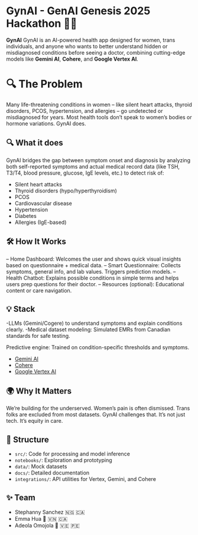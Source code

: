 # GynAI - GenAI Genesis 2025 Hackathon 🚀💡
**GynAI** GynAI is an AI-powered health app designed for women, trans individuals, and anyone who wants to better understand hidden or misdiagnosed conditions before seeing a doctor, combining cutting-edge models like **Gemini AI**, **Cohere**, and **Google Vertex AI**.

# 🔍 The Problem
Many life-threatening conditions in women – like silent heart attacks, thyroid disorders, PCOS, hypertension, and allergies – go undetected or misdiagnosed for years. Most health tools don’t speak to women’s bodies or hormone variations. GynAI does.

## 🔍 What it does
GynAI bridges the gap between symptom onset and diagnosis by analyzing both self-reported symptoms and actual medical record data (like TSH, T3/T4, blood pressure, glucose, IgE levels, etc.) to detect risk of:
- Silent heart attacks
- Thyroid disorders (hypo/hyperthyroidism)
- PCOS
- Cardiovascular disease
- Hypertension
- Diabetes
- Allergies (IgE-based)

## 🛠️ How It Works
– Home Dashboard: Welcomes the user and shows quick visual insights based on questionnaire + medical data.
– Smart Questionnaire: Collects symptoms, general info, and lab values. Triggers prediction models.
– Health Chatbot: Explains possible conditions in simple terms and helps users prep questions for their doctor.
– Resources (optional): Educational content or care navigation.

## 💡 Stack

-LLMs (Gemini/Cogere) to understand symptoms and explain conditions clearly.
-Medical dataset modeling: Simulated EMRs from Canadian standards for safe testing.

Predictive engine: Trained on condition-specific thresholds and symptoms.
- [Gemini AI](https://deepmind.com/)
- [Cohere](https://cohere.com/)
- [Google Vertex AI](https://cloud.google.com/vertex-ai)

## 🌍 Why It Matters
  We’re building for the underserved. Women’s pain is often dismissed. Trans folks are excluded from most datasets. GynAI challenges that. It’s not just tech. It’s equity in care.

## 📂 Structure
- `src/`: Code for processing and model inference
- `notebooks/`: Exploration and prototyping
- `data/`: Mock datasets
- `docs/`: Detailed documentation
- `integrations/`: API utilities for Vertex, Gemini, and Cohere

## ✨ Team
- Stephanny Sanchez 🇳🇬 🇨🇦
- Emma Hua 🌟 🇻🇳 🇨🇦
- Adeola Omojola 🌟 🇻🇪 🇵🇪

